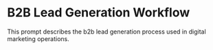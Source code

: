 # B2B Lead Generation Workflow

This prompt describes the b2b lead generation process used in digital marketing operations.
